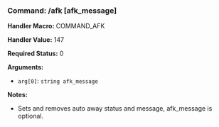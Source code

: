 ### Command: /afk [afk_message]

**Handler Macro:** COMMAND_AFK

**Handler Value:** 147

**Required Status:** 0

**Arguments:**
- `arg[0]`: `string afk_message`

**Notes:**
- Sets and removes auto away status and message, afk_message is optional.
